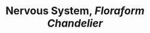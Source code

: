 ---
title: Nervous System, *Floraform Chandelier*
layout: entry
presentation: side-by-side
object:
  - id: "2022-57"
order: 441
menu: false
---